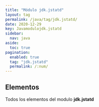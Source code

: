```yaml
---
title: "Módulo jdk.jstatd"
layout: tag
permalink: /java/tag/jdk.jstatd/
date: 2020-12-29
key: Javamodulojdk.jstatd
sidebar: 
  nav: java
aside: 
  toc: true
pagination: 
  enabled: true
  tag: "jdk.jstatd"
  permalink: /:num/
---
```


<h2>Elementos</h2>
Todos los elementos del modulo <strong>jdk.jstatd</strong>
